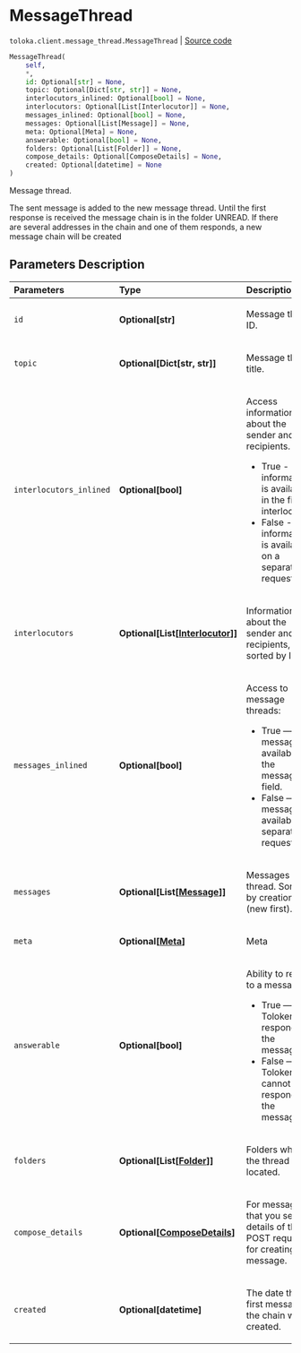 # MessageThread
`toloka.client.message_thread.MessageThread` | [Source code](https://github.com/Toloka/toloka-kit/blob/v1.1.1/src/client/message_thread.py#L77)

```python
MessageThread(
    self,
    *,
    id: Optional[str] = None,
    topic: Optional[Dict[str, str]] = None,
    interlocutors_inlined: Optional[bool] = None,
    interlocutors: Optional[List[Interlocutor]] = None,
    messages_inlined: Optional[bool] = None,
    messages: Optional[List[Message]] = None,
    meta: Optional[Meta] = None,
    answerable: Optional[bool] = None,
    folders: Optional[List[Folder]] = None,
    compose_details: Optional[ComposeDetails] = None,
    created: Optional[datetime] = None
)
```

Message thread.


The sent message is added to the new message thread. Until the first response is received the message chain is in
the folder UNREAD. If there are several addresses in the chain and one of them responds, a new message chain
will be created

## Parameters Description

| Parameters | Type | Description |
| :----------| :----| :-----------|
`id`|**Optional\[str\]**|<p>Message thread ID.</p>
`topic`|**Optional\[Dict\[str, str\]\]**|<p>Message thread title.</p>
`interlocutors_inlined`|**Optional\[bool\]**|<p>Access information about the sender and recipients.</p> <ul> <li>True - information is available in the field interlocutors.</li> <li>False - information is available on a separate request.</li> </ul>
`interlocutors`|**Optional\[List\[[Interlocutor](toloka.client.message_thread.Interlocutor.md)\]\]**|<p>Information about the sender and recipients, sorted by IDs.</p>
`messages_inlined`|**Optional\[bool\]**|<p>Access to message threads:</p> <ul> <li>True — The message is available in the messages field.</li> <li>False — The message is available in a separate request.</li> </ul>
`messages`|**Optional\[List\[[Message](toloka.client.message_thread.MessageThread.Message.md)\]\]**|<p>Messages in the thread. Sorted by creation date (new first).</p>
`meta`|**Optional\[[Meta](toloka.client.message_thread.MessageThread.Meta.md)\]**|<p>Meta</p>
`answerable`|**Optional\[bool\]**|<p>Ability to reply to a message:</p> <ul> <li>True — The Toloker can respond to the message.</li> <li>False — The Toloker cannot respond to the message.</li> </ul>
`folders`|**Optional\[List\[[Folder](toloka.client.message_thread.Folder.md)\]\]**|<p>Folders where the thread is located.</p>
`compose_details`|**Optional\[[ComposeDetails](toloka.client.message_thread.MessageThread.ComposeDetails.md)\]**|<p>For messages that you sent: details of the POST request for creating the message.</p>
`created`|**Optional\[datetime\]**|<p>The date the first message in the chain was created.</p>
